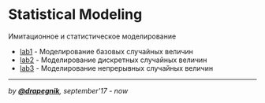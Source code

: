 # Statistical Modeling

Имитационное и статистическое моделирование

* [lab1](https://github.com/Drapegnik/bsu/tree/master/statistical-modeling/lab1) -
  Моделирование базовых случайных величин
* [lab2](https://github.com/Drapegnik/bsu/tree/master/statistical-modeling/lab2) -
  Моделирование дискретных случайных величин
* [lab3](https://github.com/Drapegnik/bsu/tree/master/statistical-modeling/lab3) -
  Моделирование непрерывных случайных величин

---

_by [**@drapegnik**](https://github.com/Drapegnik), september'17 - now_
